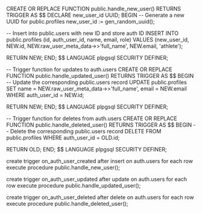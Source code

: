 
CREATE OR REPLACE FUNCTION public.handle_new_user()
RETURNS TRIGGER AS $$
DECLARE
  new_user_id UUID;
BEGIN
  -- Generate a new UUID for public.profiles
  new_user_id := gen_random_uuid();
  
  -- Insert into public.users with new ID and store auth ID
  INSERT INTO public.profiles (id, auth_user_id, name, email, role)
  VALUES (new_user_id, NEW.id, NEW.raw_user_meta_data->>'full_name', NEW.email, 'athlete');
  
  RETURN NEW;
END;
$$ LANGUAGE plpgsql SECURITY DEFINER;

-- Trigger function for updates to auth.users
CREATE OR REPLACE FUNCTION public.handle_updated_user()
RETURNS TRIGGER AS $$
BEGIN
  -- Update the corresponding public.users record
  UPDATE public.profiles
  SET name = NEW.raw_user_meta_data->>'full_name',
      email = NEW.email
  WHERE auth_user_id = NEW.id;
  
  RETURN NEW;
END;
$$ LANGUAGE plpgsql SECURITY DEFINER;

-- Trigger function for deletes from auth.users
CREATE OR REPLACE FUNCTION public.handle_deleted_user()
RETURNS TRIGGER AS $$
BEGIN
  -- Delete the corresponding public.users record
  DELETE FROM public.profiles
  WHERE auth_user_id = OLD.id;
  
  RETURN OLD;
END;
$$ LANGUAGE plpgsql SECURITY DEFINER;

create trigger on_auth_user_created
  after insert on auth.users
  for each row execute procedure public.handle_new_user();

  create trigger on_auth_user_updated
  after update on auth.users
  for each row execute procedure public.handle_updated_user();

  create trigger on_auth_user_deleted
  after delete on auth.users
  for each row execute procedure public.handle_deleted_user();